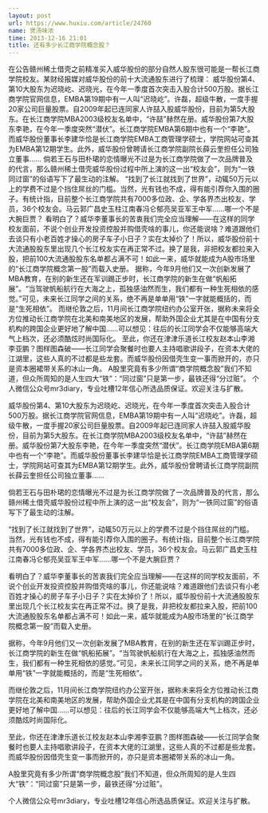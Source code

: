 ```yaml
---
layout: post
url: https://www.huxiu.com/article/24760
name: 煲汤味浓
time: 2013-12-16 21:01
title: 还有多少长江商学院概念股？
---
```

在公告赣州稀土借壳之前精准买入威华股份的部分自然人股东很可能是一帮长江商学院校友。某财经报媒对威华股份的前十大流通股东进行了梳理： 威华股份第4、第10大股东为迟晓屹、迟晓光，在今年一季度首次突击入股合计500万股。据长江商学院官网信息，EMBA第19期中有一人叫“迟晓屹”。许磊，超级牛散，一度手握20家公司巨量股票。自2009年起已连同家人许喆入股威华股份，目前为第5大股东。在长江商学院MBA2003级校友名单中，“许喆”赫然在册。威华股份第7大股东李艳，在今年一季度突然“潜伏”。长江商学院EMBA第6期中也有一个“李艳”。而威华股份董事长李建华恰是长江商学院EMBA工商管理学硕士，学院网站可查其为EMBA第12期学生。此外，威华股份曾聘请长江商学院副院长薛云奎担任公司独立董事…… 倘若王石与田朴珺的恋情曝光不过是为长江商学院做了一次品牌普及的代言，那么赣州稀土借壳威华股份过程中所上演的这一出“校友会”，则为“一铁同过窗”的俗语写下了最生动的注解。 “找到了长江就找到了世界”，动辄50万元以上的学费不过是个挡住屌丝的门槛。当然，光有钱也不成，得有能引荐你入围的圈子。有统计指，目前整个长江商学院共有7000多位政、企、学各界杰出校友、学员，36个校友会。马云郭广昌史玉柱江南春冯仑郁亮吴亚军王中军……哪一个不是大腕巨贾？ 看明白了？威华李董事长的苦衷我们完全应当理解——在这样的同学校友面前，不说个创业开发投资控股并购借壳啥的事儿，你还能说啥？难道跟他们去谈只有小老百姓才操心的房子车子小日子？实在太掉价了！所以，威华股份前十大流通股股东里出现几个长江校友实在再正常不过。换了是我，非把校友都拉来入股，把前100大流通股股东名单都占满不可！如此一来，威华就能成为A股市场里的“长江商学院概念第一股”而载入史册。 据称，今年9月他们又一次创新发展了MBA教育，在别的新生还在军训踢正步时，长江商学院的新生在做“帆船拓展”。“当驾驶帆船航行在大海之上，孤独感油然而生，我们都有一种生死相依的感觉。”可见，未来长江同学之间的关系，绝不再是单单用“铁”一字就能概括的，而是“生死相依”。 而继伦敦之后，11月间长江商学院纽约办公室开张，据称未来将全方位推动长江商学院在北美和南美地区的发展，帮助外国企业尤其是在中国有分支机构的跨国企业更好地了解中国……可以想见：往后的长江同学会不仅能够高端大气上档次，还必须酷炫时尚国际化。 至此，你还在津津乐道长江校友赵本山李湘李亚鹏？图样图森破——长江同学会聚餐时也要人主持唱歌讲段子，在资本大佬的江湖里，这些人真的不过都是些龙套。而威华股份因借壳生变一事而掀开的，亦只是资本圈裙带关系的冰山一角。 A股里究竟有多少所谓“商学院概念股”我们不知道，但众所周知的是人生四大“铁”：“同过窗”只是第一步，最铁还得“分过赃”。 个人微信公众号mr3diary，专业吐槽12年信心所选品质保证。欢迎关注与扩散。

威华股份第4、第10大股东为迟晓屹、迟晓光，在今年一季度首次突击入股合计500万股。据长江商学院官网信息，EMBA第19期中有一人叫“迟晓屹”。许磊，超级牛散，一度手握20家公司巨量股票。自2009年起已连同家人许喆入股威华股份，目前为第5大股东。在长江商学院MBA2003级校友名单中，“许喆”赫然在册。威华股份第7大股东李艳，在今年一季度突然“潜伏”。长江商学院EMBA第6期中也有一个“李艳”。而威华股份董事长李建华恰是长江商学院EMBA工商管理学硕士，学院网站可查其为EMBA第12期学生。此外，威华股份曾聘请长江商学院副院长薛云奎担任公司独立董事……

倘若王石与田朴珺的恋情曝光不过是为长江商学院做了一次品牌普及的代言，那么赣州稀土借壳威华股份过程中所上演的这一出“校友会”，则为“一铁同过窗”的俗语写下了最生动的注解。

“找到了长江就找到了世界”，动辄50万元以上的学费不过是个挡住屌丝的门槛。当然，光有钱也不成，得有能引荐你入围的圈子。有统计指，目前整个长江商学院共有7000多位政、企、学各界杰出校友、学员，36个校友会。马云郭广昌史玉柱江南春冯仑郁亮吴亚军王中军……哪一个不是大腕巨贾？

看明白了？威华李董事长的苦衷我们完全应当理解——在这样的同学校友面前，不说个创业开发投资控股并购借壳啥的事儿，你还能说啥？难道跟他们去谈只有小老百姓才操心的房子车子小日子？实在太掉价了！所以，威华股份前十大流通股股东里出现几个长江校友实在再正常不过。换了是我，非把校友都拉来入股，把前100大流通股股东名单都占满不可！如此一来，威华就能成为A股市场里的“长江商学院概念第一股”而载入史册。

据称，今年9月他们又一次创新发展了MBA教育，在别的新生还在军训踢正步时，长江商学院的新生在做“帆船拓展”。“当驾驶帆船航行在大海之上，孤独感油然而生，我们都有一种生死相依的感觉。”可见，未来长江同学之间的关系，绝不再是单单用“铁”一字就能概括的，而是“生死相依”。

而继伦敦之后，11月间长江商学院纽约办公室开张，据称未来将全方位推动长江商学院在北美和南美地区的发展，帮助外国企业尤其是在中国有分支机构的跨国企业更好地了解中国……可以想见：往后的长江同学会不仅能够高端大气上档次，还必须酷炫时尚国际化。

至此，你还在津津乐道长江校友赵本山李湘李亚鹏？图样图森破——长江同学会聚餐时也要人主持唱歌讲段子，在资本大佬的江湖里，这些人真的不过都是些龙套。而威华股份因借壳生变一事而掀开的，亦只是资本圈裙带关系的冰山一角。

A股里究竟有多少所谓“商学院概念股”我们不知道，但众所周知的是人生四大“铁”：“同过窗”只是第一步，最铁还得“分过赃”。

个人微信公众号mr3diary，专业吐槽12年信心所选品质保证。欢迎关注与扩散。

